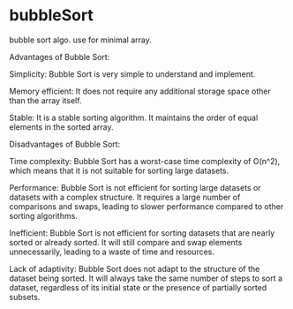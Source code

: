 # bubbleSort
bubble sort algo. use for minimal array.



Advantages of Bubble Sort:

Simplicity: Bubble Sort is very simple to understand and implement.

Memory efficient: It does not require any additional storage space other than the array itself.

Stable: It is a stable sorting algorithm. It maintains the order of equal elements in the sorted array.

Disadvantages of Bubble Sort:

Time complexity: Bubble Sort has a worst-case time complexity of O(n^2), which means that it is not suitable for sorting large datasets.

Performance: Bubble Sort is not efficient for sorting large datasets or datasets with a complex structure. It requires a large number of comparisons and swaps, leading to slower performance compared to other sorting algorithms.

Inefficient: Bubble Sort is not efficient for sorting datasets that are nearly sorted or already sorted. It will still compare and swap elements unnecessarily, leading to a waste of time and resources.

Lack of adaptivity: Bubble Sort does not adapt to the structure of the dataset being sorted. It will always take the same number of steps to sort a dataset, regardless of its initial state or the presence of partially sorted subsets.
